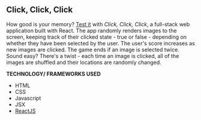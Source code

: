 ## Click, Click, Click

How good is your memory?   [Test it](https://jawilmer.github.io/ClickClickClick/) with _Click, Click, Click_, a full-stack web application built with React. The app randomly renders images to the screen, keeping track of their clicked state -  true or false - depending on whether they have been selected by the user.   The user's score increases as new images are clicked.  The game ends if an image is selected twice.  Sound easy?  There's a twist - each time an image is clicked, all of the images are shuffled and their locations are randomly changed.   

**TECHNOLOGY/ FRAMEWORKS USED**

- HTML
- CSS
- Javascript
- JSX
- [ReactJS](https://reactjs.org/)





